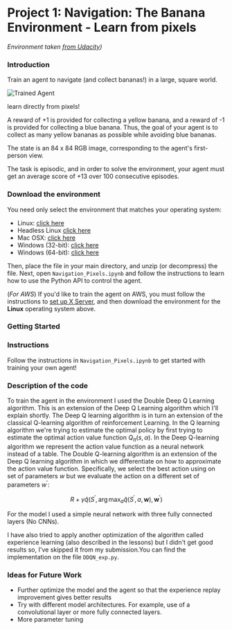 [//]: # (Image References)

[image1]: https://user-images.githubusercontent.com/10624937/42135619-d90f2f28-7d12-11e8-8823-82b970a54d7e.gif "Trained Agent"


# Project 1: Navigation: The Banana Environment - Learn from pixels

*Environment taken [from Udacity](https://github.com/udacity/deep-reinforcement-learning/tree/master/p1_navigation))*


### Introduction

Train an agent to navigate (and collect bananas!) in a large, square world.

![Trained Agent][image1]

learn directly from pixels!

A reward of +1 is provided for collecting a yellow banana, and a reward of -1 is provided for collecting a blue banana.  Thus, the goal of your agent is to collect as many yellow bananas as possible while avoiding blue bananas.

The state is an 84 x 84 RGB image, corresponding to the agent's first-person view.

The task is episodic, and in order to solve the environment, your agent must get an average score of +13 over 100 consecutive episodes.

### Download the environment

You need only select the environment that matches your operating system:
- Linux: [click here](https://s3-us-west-1.amazonaws.com/udacity-drlnd/P1/Banana/VisualBanana_Linux.zip)
- Headless Linux [click here](https://s3-us-west-1.amazonaws.com/udacity-drlnd/P1/Banana/VisualBanana_Linux_NoVis.zip)
- Mac OSX: [click here](https://s3-us-west-1.amazonaws.com/udacity-drlnd/P1/Banana/VisualBanana.app.zip)
- Windows (32-bit): [click here](https://s3-us-west-1.amazonaws.com/udacity-drlnd/P1/Banana/VisualBanana_Windows_x86.zip)
- Windows (64-bit): [click here](https://s3-us-west-1.amazonaws.com/udacity-drlnd/P1/Banana/VisualBanana_Windows_x86_64.zip)

Then, place the file in your main directory, and unzip (or decompress) the file.  Next, open `Navigation_Pixels.ipynb` and follow the instructions to learn how to use the Python API to control the agent.

(_For AWS_) If you'd like to train the agent on AWS, you must follow the instructions to [set up X Server](https://github.com/Unity-Technologies/ml-agents/blob/master/docs/Training-on-Amazon-Web-Service.md), and then download the environment for the **Linux** operating system above.

### Getting Started


### Instructions

Follow the instructions in `Navigation_Pixels.ipynb` to get started with training your own agent!

### Description of the code

To train the agent in the environment I used the Double Deep Q Learning algorithm. This is an extension of the Deep Q Learning algorithm which I'll explain shortly. The Deep Q learning algorithm is in turn an extension of the classical Q-learning algorithm of reinforcement Learning. In the Q learning algorithm we're trying to estimate the optimal policy by first trying to estimate the optimal action value function $Q_{\pi}(s,α)$. In the Deep Q-learning algorithm we represent the action value function as a neural network instead of a table. The Double Q-learning algorithm is an extension of the Deep Q learning algorithm in which we differentiate on how to approximate the action value function. Specifically, we select the best action using on set of parameters $w$ but we evaluate the action on a different set of parameters $w^\prime$:

$$
R+\gamma \hat{q}\left(S^{\prime}, \arg \max _{a} \hat{q}\left(S^{\prime}, a, \mathbf{w}\right), \mathbf{w}^{\prime}\right)
$$

For the model I used a simple neural network with three fully connected layers (No CNNs).

I have also tried to apply another optimization of the algorithm called experience learning (also described in the lessons) but I didn't get good results so, I've skipped it from my submission.You can find the implementation on the file `DDQN_exp.py`.

### Ideas for Future Work

* Further optimize the model and the agent so that the experience replay improvement gives better results
* Try with different model architectures. For example, use of a convolutional layer or more fully connected layers.
* More parameter tuning
